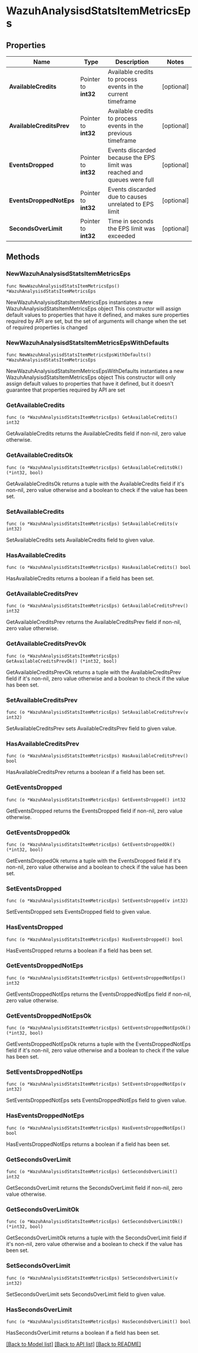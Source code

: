 # WazuhAnalysisdStatsItemMetricsEps

## Properties

Name | Type | Description | Notes
------------ | ------------- | ------------- | -------------
**AvailableCredits** | Pointer to **int32** | Available credits to process events in the current timeframe | [optional] 
**AvailableCreditsPrev** | Pointer to **int32** | Available credits to process events in the previous timeframe | [optional] 
**EventsDropped** | Pointer to **int32** | Events discarded because the EPS limit was reached and queues were full | [optional] 
**EventsDroppedNotEps** | Pointer to **int32** | Events discarded due to causes unrelated to EPS limit | [optional] 
**SecondsOverLimit** | Pointer to **int32** | Time in seconds the EPS limit was exceeded | [optional] 

## Methods

### NewWazuhAnalysisdStatsItemMetricsEps

`func NewWazuhAnalysisdStatsItemMetricsEps() *WazuhAnalysisdStatsItemMetricsEps`

NewWazuhAnalysisdStatsItemMetricsEps instantiates a new WazuhAnalysisdStatsItemMetricsEps object
This constructor will assign default values to properties that have it defined,
and makes sure properties required by API are set, but the set of arguments
will change when the set of required properties is changed

### NewWazuhAnalysisdStatsItemMetricsEpsWithDefaults

`func NewWazuhAnalysisdStatsItemMetricsEpsWithDefaults() *WazuhAnalysisdStatsItemMetricsEps`

NewWazuhAnalysisdStatsItemMetricsEpsWithDefaults instantiates a new WazuhAnalysisdStatsItemMetricsEps object
This constructor will only assign default values to properties that have it defined,
but it doesn't guarantee that properties required by API are set

### GetAvailableCredits

`func (o *WazuhAnalysisdStatsItemMetricsEps) GetAvailableCredits() int32`

GetAvailableCredits returns the AvailableCredits field if non-nil, zero value otherwise.

### GetAvailableCreditsOk

`func (o *WazuhAnalysisdStatsItemMetricsEps) GetAvailableCreditsOk() (*int32, bool)`

GetAvailableCreditsOk returns a tuple with the AvailableCredits field if it's non-nil, zero value otherwise
and a boolean to check if the value has been set.

### SetAvailableCredits

`func (o *WazuhAnalysisdStatsItemMetricsEps) SetAvailableCredits(v int32)`

SetAvailableCredits sets AvailableCredits field to given value.

### HasAvailableCredits

`func (o *WazuhAnalysisdStatsItemMetricsEps) HasAvailableCredits() bool`

HasAvailableCredits returns a boolean if a field has been set.

### GetAvailableCreditsPrev

`func (o *WazuhAnalysisdStatsItemMetricsEps) GetAvailableCreditsPrev() int32`

GetAvailableCreditsPrev returns the AvailableCreditsPrev field if non-nil, zero value otherwise.

### GetAvailableCreditsPrevOk

`func (o *WazuhAnalysisdStatsItemMetricsEps) GetAvailableCreditsPrevOk() (*int32, bool)`

GetAvailableCreditsPrevOk returns a tuple with the AvailableCreditsPrev field if it's non-nil, zero value otherwise
and a boolean to check if the value has been set.

### SetAvailableCreditsPrev

`func (o *WazuhAnalysisdStatsItemMetricsEps) SetAvailableCreditsPrev(v int32)`

SetAvailableCreditsPrev sets AvailableCreditsPrev field to given value.

### HasAvailableCreditsPrev

`func (o *WazuhAnalysisdStatsItemMetricsEps) HasAvailableCreditsPrev() bool`

HasAvailableCreditsPrev returns a boolean if a field has been set.

### GetEventsDropped

`func (o *WazuhAnalysisdStatsItemMetricsEps) GetEventsDropped() int32`

GetEventsDropped returns the EventsDropped field if non-nil, zero value otherwise.

### GetEventsDroppedOk

`func (o *WazuhAnalysisdStatsItemMetricsEps) GetEventsDroppedOk() (*int32, bool)`

GetEventsDroppedOk returns a tuple with the EventsDropped field if it's non-nil, zero value otherwise
and a boolean to check if the value has been set.

### SetEventsDropped

`func (o *WazuhAnalysisdStatsItemMetricsEps) SetEventsDropped(v int32)`

SetEventsDropped sets EventsDropped field to given value.

### HasEventsDropped

`func (o *WazuhAnalysisdStatsItemMetricsEps) HasEventsDropped() bool`

HasEventsDropped returns a boolean if a field has been set.

### GetEventsDroppedNotEps

`func (o *WazuhAnalysisdStatsItemMetricsEps) GetEventsDroppedNotEps() int32`

GetEventsDroppedNotEps returns the EventsDroppedNotEps field if non-nil, zero value otherwise.

### GetEventsDroppedNotEpsOk

`func (o *WazuhAnalysisdStatsItemMetricsEps) GetEventsDroppedNotEpsOk() (*int32, bool)`

GetEventsDroppedNotEpsOk returns a tuple with the EventsDroppedNotEps field if it's non-nil, zero value otherwise
and a boolean to check if the value has been set.

### SetEventsDroppedNotEps

`func (o *WazuhAnalysisdStatsItemMetricsEps) SetEventsDroppedNotEps(v int32)`

SetEventsDroppedNotEps sets EventsDroppedNotEps field to given value.

### HasEventsDroppedNotEps

`func (o *WazuhAnalysisdStatsItemMetricsEps) HasEventsDroppedNotEps() bool`

HasEventsDroppedNotEps returns a boolean if a field has been set.

### GetSecondsOverLimit

`func (o *WazuhAnalysisdStatsItemMetricsEps) GetSecondsOverLimit() int32`

GetSecondsOverLimit returns the SecondsOverLimit field if non-nil, zero value otherwise.

### GetSecondsOverLimitOk

`func (o *WazuhAnalysisdStatsItemMetricsEps) GetSecondsOverLimitOk() (*int32, bool)`

GetSecondsOverLimitOk returns a tuple with the SecondsOverLimit field if it's non-nil, zero value otherwise
and a boolean to check if the value has been set.

### SetSecondsOverLimit

`func (o *WazuhAnalysisdStatsItemMetricsEps) SetSecondsOverLimit(v int32)`

SetSecondsOverLimit sets SecondsOverLimit field to given value.

### HasSecondsOverLimit

`func (o *WazuhAnalysisdStatsItemMetricsEps) HasSecondsOverLimit() bool`

HasSecondsOverLimit returns a boolean if a field has been set.


[[Back to Model list]](../README.md#documentation-for-models) [[Back to API list]](../README.md#documentation-for-api-endpoints) [[Back to README]](../README.md)


